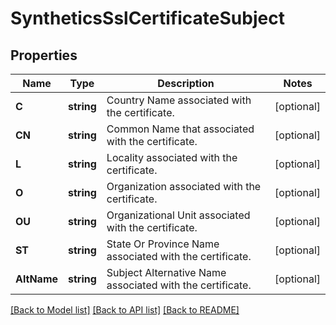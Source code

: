 # SyntheticsSslCertificateSubject

## Properties

Name | Type | Description | Notes
------------ | ------------- | ------------- | -------------
**C** | **string** | Country Name associated with the certificate. | [optional] 
**CN** | **string** | Common Name that associated with the certificate. | [optional] 
**L** | **string** | Locality associated with the certificate. | [optional] 
**O** | **string** | Organization associated with the certificate. | [optional] 
**OU** | **string** | Organizational Unit associated with the certificate. | [optional] 
**ST** | **string** | State Or Province Name associated with the certificate. | [optional] 
**AltName** | **string** | Subject Alternative Name associated with the certificate. | [optional] 

[[Back to Model list]](../README.md#documentation-for-models) [[Back to API list]](../README.md#documentation-for-api-endpoints) [[Back to README]](../README.md)


